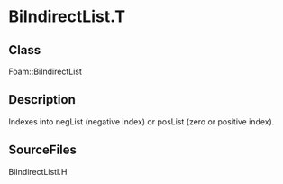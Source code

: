 # BiIndirectList.T 
## Class
Foam::BiIndirectList

## Description
Indexes into negList (negative index) or posList (zero or positive index).

## SourceFiles
BiIndirectListI.H

